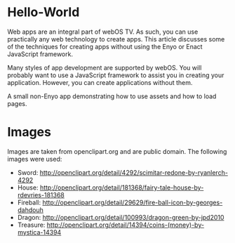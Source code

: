 Hello-World
===========

Web apps are an integral part of webOS TV. As such, you can use practically any web technology to create apps. This article discusses some of the techniques for creating apps without using the Enyo or Enact JavaScript framework.

Many styles of app development are supported by webOS. You will probably want to use a JavaScript framework to assist you in creating your application. However, you can create applications without them.

A small non-Enyo app demonstrating how to use assets and how to load pages.

Images
======

Images are taken from openclipart.org and are public domain. The following images were used:

- Sword: http://openclipart.org/detail/4292/scimitar-redone-by-ryanlerch-4292
- House: http://openclipart.org/detail/181368/fairy-tale-house-by-rdevries-181368
- Fireball: http://openclipart.org/detail/29629/fire-ball-icon-by-georges-dahdouh
- Dragon: http://openclipart.org/detail/100993/dragon-green-by-jpd2010
- Treasure: http://openclipart.org/detail/14394/coins-(money)-by-mystica-14394
